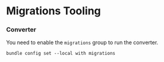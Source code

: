 # Migrations Tooling

### Converter

You need to enable the `migrations` group to run the converter.
```
bundle config set --local with migrations
```
